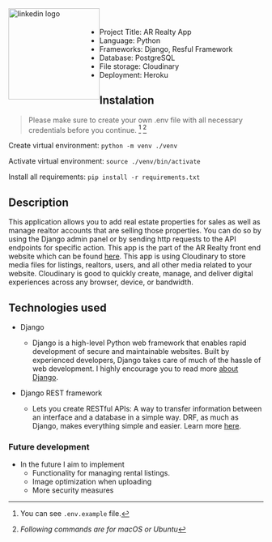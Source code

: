 <a href="https://www.linkedin.com/in/almir-redzematovic-05b734201/" style="outline: none;"><img src="https://res.cloudinary.com/iamalmiir/image/upload/v1655748669/Linkedin-logo-png_ufs32u.png" alt="linkedin logo" style="float: left; margin-top: 10px;width: 180px;"/></a>
<br />
<br />

- Project Title: AR Realty App
- Language: Python
- Frameworks: Django, Resful Framework
- Database: PostgreSQL
- File storage: Cloudinary
- Deployment: Heroku

## Instalation

> Please make sure to create your own .env file with all necessary credentials before you continue. [^1] [^2]

[^1]: You can see `.env.example` file.
[^2]: _Following commands are for macOS or Ubuntu_

Create virtual environment: `python -m venv ./venv`

Activate virtual environment: `source ./venv/bin/activate`

Install all requirements: `pip install -r requirements.txt`

## Description

This application allows you to add real estate properties for sales as well as manage realtor accounts that are selling
those properties. You can do so by using the Django admin panel or by sending http requests to the API endpoints for
specific action. This app is the part of the AR Realty front end website which can be
found [here](https://ar-realty-client.vercel.app/). This app is using Cloudinary to store media files for listings,
realtors, users, and all other media related to your website. Cloudinary is good to quickly create, manage, and deliver
digital experiences across any browser, device, or bandwidth.

## Technologies used

- Django
    - Django is a high-level Python web framework that enables rapid development of secure and maintainable websites.
      Built by experienced developers, Django takes care of much of the hassle of web development. I highly encourage
      you to read more [about Django](https://developer.mozilla.org/en-US/docs/Learn/Server-side/Django/Introduction).
- Django REST framework

    - Lets you create RESTful APIs: A way to transfer information between an interface and a database in a simple way.
      DRF, as much as Django, makes everything simple and easier. Learn
      more [here](https://www.django-rest-framework.org/).

### Future development

- In the future I aim to implement
    - Functionality for managing rental listings.
    - Image optimization when uploading
    - More security measures
